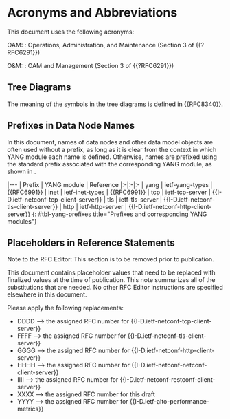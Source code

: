 # Acronyms and Abbreviations

This document uses the following acronyms:

OAM:
  : Operations, Administration, and Maintenance (Section 3 of {{?RFC6291}})

O&M:
  : OAM and Management (Section 3 of {{?RFC6291}})

## Tree Diagrams

The meaning of the symbols in the tree diagrams is defined in
{{RFC8340}}.

## Prefixes in Data Node Names

In this document, names of data nodes and other data model objects are often
used without a prefix, as long as it is clear from the context in which YANG
module each name is defined. Otherwise, names are prefixed using the standard
prefix associated with the corresponding YANG module, as shown in [](#tbl-yang-prefixes).

|---
| Prefix | YANG module | Reference
|:-|:-|:-
| yang | ietf-yang-types | {{RFC6991}}
| inet | ietf-inet-types | {{RFC6991}}
| tcp | ietf-tcp-server | {{I-D.ietf-netconf-tcp-client-server}}
| tls | ietf-tls-server | {{I-D.ietf-netconf-tls-client-server}}
| http | ietf-http-server | {{I-D.ietf-netconf-http-client-server}}
{: #tbl-yang-prefixes title="Prefixes and corresponding YANG modules"}

## Placeholders in Reference Statements

Note to the RFC Editor: This section is to be removed prior to publication.

This document contains placeholder values that need to be replaced with finalized
values at the time of publication.  This note summarizes all of the
substitutions that are needed.  No other RFC Editor instructions are specified
elsewhere in this document.

Please apply the following replacements:

- DDDD --> the assigned RFC number for {{I-D.ietf-netconf-tcp-client-server}}
- FFFF --> the assigned RFC number for {{I-D.ietf-netconf-tls-client-server}}
- GGGG --> the assigned RFC number for {{I-D.ietf-netconf-http-client-server}}
- HHHH --> the assigned RFC number for {{I-D.ietf-netconf-netconf-client-server}}
- IIII --> the assigned RFC number for {{I-D.ietf-netconf-restconf-client-server}}
- XXXX --> the assigned RFC number for this draft
- YYYY --> the assigned RFC number for {{I-D.ietf-alto-performance-metrics}}

<!-- End of sections -->
